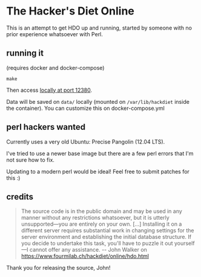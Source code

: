 # The Hacker's Diet Online

This is an attempt to get HDO up and running, started by someone with no prior experience whatsoever with Perl.

## running it

(requires docker and docker-compose)

    make

Then access [locally at port 12380](http://localhost:12380).

Data will be saved on `data/` locally (mounted on `/var/lib/hackdiet` inside the container). You can customize this on docker-compose.yml


## perl hackers wanted

Currently uses a very old Ubuntu: Precise Pangolin (12.04 LTS).

I've tried to use a newer base image but there are a few perl errors that I'm not sure how to fix.

Updating to a modern perl would be ideal! Feel free to submit patches for this :)


## credits

>The source code is in the public domain and may be used in any manner without any restrictions whatsoever, but it is utterly unsupported—you are entirely on your own.
>[...]
>Installing it on a different server requires substantial work in changing settings for the server environment and establishing the initial database structure. If you decide to undertake this task, you'll have to puzzle it out yourself—I cannot offer any assistance.
> -- John Walker on https://www.fourmilab.ch/hackdiet/online/hdo.html

Thank you for releasing the source, John!
